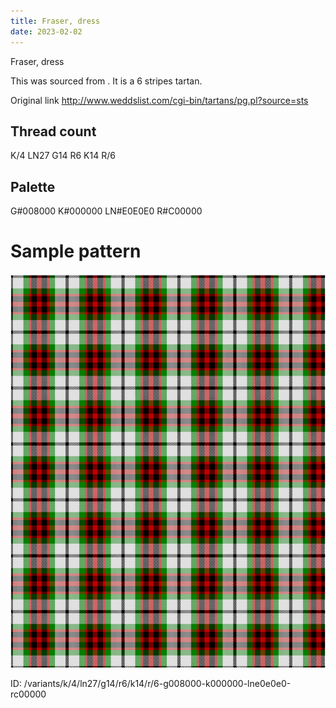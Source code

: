```yaml
---
title: Fraser, dress
date: 2023-02-02
---
```

Fraser, dress

This was sourced from <no value>.  It is a 6 stripes tartan.

Original link http://www.weddslist.com/cgi-bin/tartans/pg.pl?source=sts

## Thread count
K/4 LN27 G14 R6 K14 R/6

## Palette
G#008000 K#000000 LN#E0E0E0 R#C00000

# Sample pattern

![Tartan detail](tartan.png "K/4 LN27 G14 R6 K14 R/6 tartan")

ID: /variants/k/4/ln27/g14/r6/k14/r/6-g008000-k000000-lne0e0e0-rc00000